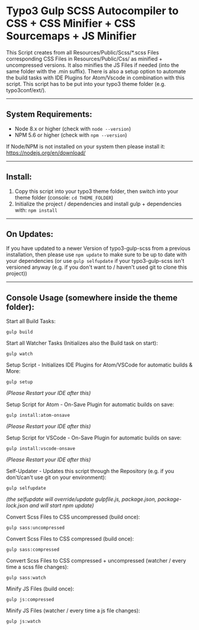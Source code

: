 # Typo3 Gulp SCSS Autocompiler to CSS + CSS Minifier + CSS Sourcemaps + JS Minifier

This Script creates from all Resources/Public/Scss/\*.scss Files corresponding CSS Files in Resources/Public/Css/ as minified + uncompressed versions. It also minifies the JS Files if needed (into the same folder with the .min suffix). There is also a setup option to automate the build tasks with IDE Plugins for Atom/Vscode in combination with this script. This script has to be put into your typo3 theme folder (e.g. typo3conf/ext/<yourTheme>).

-------

## System Requirements:

- Node 8.x or higher (check with `node --version`)
- NPM 5.6 or higher (check with `npm --version`)

If Node/NPM is not installed on your system then please install it: https://nodejs.org/en/download/

-------

## Install:

1. Copy this script into your typo3 theme folder, then switch into your theme folder (console: `cd THEME_FOLDER`)
2. Initialize the project / dependencies and install gulp + dependencies with: `npm install`

-------

## On Updates:

If you have updated to a newer Version of typo3-gulp-scss from a previous installation, then please use `npm update` to make sure to be up to date with your dependencies (or use `gulp selfupdate` if your typo3-gulp-scss isn't versioned anyway (e.g. if you don't want to / haven't used git to clone this project))

-------

## Console Usage (somewhere inside the theme folder):

Start all Build Tasks:

```console
gulp build
```

Start all Watcher Tasks (Initializes also the Build task on start):

```console
gulp watch
```

Setup Script - Initializes IDE Plugins for Atom/VSCode for automatic builds & More:

```console
gulp setup
```
*(Please Restart your IDE after this)*

Setup Script for Atom - On-Save Plugin for automatic builds on save:

```console
gulp install:atom-onsave
```
*(Please Restart your IDE after this)*

Setup Script for VSCode - On-Save Plugin for automatic builds on save:

```console
gulp install:vscode-onsave
```
*(Please Restart your IDE after this)*

Self-Updater - Updates this script through the Repository (e.g. if you don't/can't use git on your environment):

```console
gulp selfupdate
```
*(the selfupdate will override/update gulpfile.js, package.json, package-lock.json and will start npm update)*

Convert Scss Files to CSS uncompressed (build once):

```console
gulp sass:uncompressed
```

Convert Scss Files to CSS compressed (build once):

```console
gulp sass:compressed
```

Convert Scss Files to CSS compressed + uncompressed (watcher / every time a scss file changes):

```console
gulp sass:watch
```

Minify JS Files (build once):

```console
gulp js:compressed
```

Minify JS Files (watcher / every time a js file changes):

```console
gulp js:watch
```
